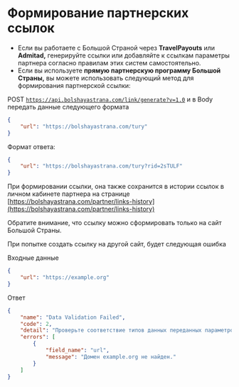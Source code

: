 # Формирование партнерских ссылок

- Если вы работаете с Большой Страной через **TravelPayouts** или **Admitad,** генерируйте ссылки или добавляйте к ссылкам параметры партнера согласно правилам этих систем самостоятельно.
- Если вы используете **прямую партнерскую программу Большой Страны,** вы можете использовать следующий метод для формирования партнерской ссылки:

POST [`https://api.bolshayastrana.com/link/generate?v=1.0`](https://api.bolshayastrana.com/link/generate?v=1.0) и в Body передать данные следующего формата

```json
{
    "url": "https://bolshayastrana.com/tury"
}
```

Формат ответа:

```json
{
    "url": "https://bolshayastrana.com/tury?rid=2sTULF"
}
```

При формировании ссылки, она также сохранится в истории ссылок в личном кабинете партнера на странице [https://bolshayastrana.com/partner/links-history](https://bolshayastrana.com/partner/links-history)

Обратите внимание, что ссылку можно сформировать только на сайт Большой Страны.

При попытке создать ссылку на другой сайт, будет следующая ошибка

Входные данные

```json
{
    "url": "https://example.org"
}
```

Ответ

```json
{
    "name": "Data Validation Failed",
    "code": 2,
    "detail": "Проверьте соответствие типов данных переданных параметров",
    "errors": [
        {
            "field_name": "url",
            "message": "Домен example.org не найден."
        }
    ]
}
```